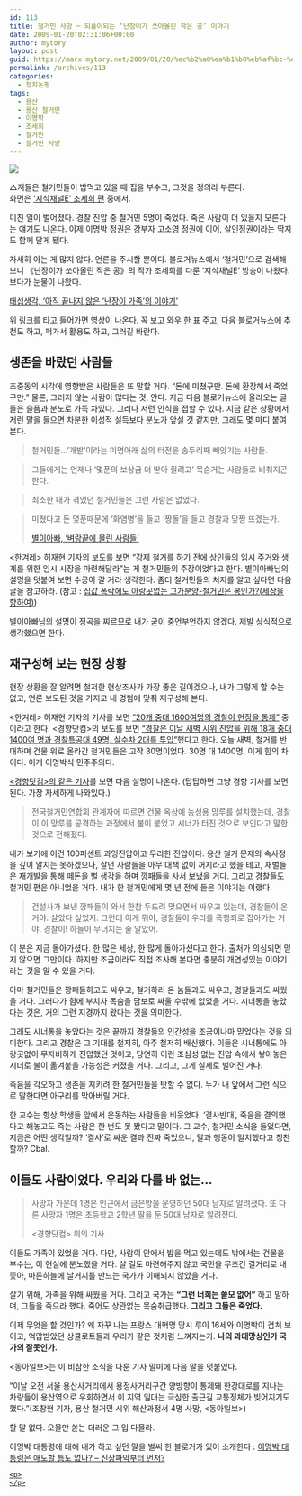 ```yaml
---
id: 113
title: 철거민 사망 ─ 되풀이되는 ‘난장이가 쏘아올린 작은 공’ 이야기
date: 2009-01-20T02:31:06+00:00
author: mytory
layout: post
guid: https://marx.mytory.net/2009/01/20/%ec%b2%a0%ea%b1%b0%eb%af%bc-%ec%82%ac%eb%a7%9d-%e2%94%80-%eb%90%98%ed%92%80%ec%9d%b4%eb%90%98%eb%8a%94-%eb%82%9c%ec%9e%a5%ec%9d%b4%ea%b0%80-%ec%8f%98%ec%95%84%ec%98%ac%eb%a6%b0-%ec%9e%91/
permalink: /archives/113
categories:
  - 정치논평
tags:
  - 용산
  - 용산 철거민
  - 이명박
  - 조세희
  - 철거민
  - 철거민 사망
---
```

<div class="imageblock">
  <img src="http://cfs11.tistory.com/image/35/tistory/2009/01/20/11/18/4975346f52d4b" /></p> 
  
  <p class="cap1">
    △저들은 철거민들이 밥먹고 있을 때 집을 부수고, 그것을 정의라 부른다.<br /> 화면은 <a href="http://tvpot.daum.net/clip/ClipViewBigByVid.do?vid=MD4nZUx1P80$&scrapable=undefined" target="_blank">‘지식채널E’ 조세희 편</a> 중에서.
  </p>
</div>

미친 일이 벌어졌다. 경찰 진압 중 철거민 5명이 죽었다. 죽은 사람이 더 있을지 모른다는 얘기도 나온다. 이제 이명박 정권은 강부자 고소영 정권에 이어, 살인정권이라는 딱지도 함께 달게 됐다. 

자세히 아는 게 많지 않다. 언론을 주시할 뿐이다. 블로거뉴스에서 ‘철거민’으로 검색해보니 《난장이가 쏘아올린 작은 공》의 작가 조세희를 다룬 ‘지식채널E’ 방송이 나왔다. 보다가 눈물이 나왔다.

<p class="link">
  <a href="http://xrockism.tistory.com/5" target="_blank">태섭생각, ‘아직 끝나지 않은 &#8216;난장이 가족&#8217;의 이야기’</a>
</p>

위 링크를 타고 들어가면 영상이 나온다. 꼭 보고 와우 한 표 주고, 다음 블로거뉴스에 추천도 하고, 퍼가서 활용도 하고, 그러길 바란다.

## 생존을 바랐던 사람들

조중동의 시각에 영향받은 사람들은 또 말할 거다. “돈에 미쳤구만. 돈에 환장해서 죽었구만.” 물론, 그러지 않는 사람이 많다는 것, 안다. 지금 다음 블로거뉴스에 올라오는 글들은 슬픔과 분노로 가득 차있다. 그러나 저런 인식을 접할 수 있다. 지금 같은 상황에서 저런 말을 들으면 차분한 이성적 설득보다 분노가 앞설 것 같지만, 그래도 몇 마디 붙여 본다.

> 철거민들&#8230;&#8217;개발&#8217;이라는 미명아래 삶의 터전을 송두리째 빼앗기는 사람들.
  
> 그들에게는 언제나 &#8216;몇푼의 보상금 더 받아 쥘려고&#8217; 목숨거는 사람들로 비춰지곤 한다.
  
> 최소한 내가 겪었던 철거민들은 그런 사람은 없었다.
  
> 미쳤다고 돈 몇푼때문에 &#8216;화염병&#8217;을 들고 &#8216;짱돌&#8217;을 들고 경찰과 맞짱 뜨겠는가.
> 
> <p class="rep">
>   <a href="http://starbaby.tistory.com/257" target="_blank">별이아빠, ‘벼랑끝에 몰린 사람들’</a>
> </p>

&lt;한겨레&gt; 허재현 기자의 보도를 보면 “강제 철거를 하기 전에 상인들의 임시 주거와 생계를 위한 임시 시장을 마련해달라”는 게 철거민들의 주장이었다고 한다. 별이아빠님의 설명을 덧붙여 보면 수긍이 갈 거라 생각한다. 좀더 철거민들의 처지를 알고 싶다면 다음 글을 참고하라. (참고 : <a href="http://blog.daum.net/sanha22/8245004" target="_blank">집값 폭락에도 아랑곳없는 고가분양-철거민은 봉인가?(세상을 향하여)</a>)

별이아빠님의 설명이 정곡을 찌르므로 내가 굳이 중언부언하지 않겠다. 제발 상식적으로 생각했으면 한다.

## 재구성해 보는 현장 상황

현장 상황을 잘 알려면 철저한 현상조사가 가장 좋은 길이겠으나, 내가 그렇게 할 수는 없고, 언론 보도된 것을 가지고 내 경험에 맞춰 재구성해 본다.

&lt;한겨레&gt; 허재현 기자의 기사를 보면 <a href="http://www.hani.co.kr/arti/society/society_general/334235.html" target="_blank">“20개 중대 1600여명의 경찰이 현장을 통제”</a> 중이라고 한다. &lt;경향닷컴&gt;의 보도를 보면 <a href="http://news.khan.co.kr/kh_news/khan_art_view.html?artid=200901200842212&code=940202" target="_blank">“경찰은 이날 새벽 시위 진압을 위해 18개 중대 1400여 명과 경찰특공대 49명, 살수차 2대를 투입”</a>했다고 한다. 오늘 새벽, 철거를 반대하며 건물 위로 올라간 철거민들은 고작 30명이었다. 30명 대 1400명. 이게 힘의 차이다. 이게 이명박식 민주주의다.

<a href="http://news.khan.co.kr/kh_news/khan_art_view.html?artid=200901200842212&code=940202" target="_blank">&lt;경향닷컴&gt;의 같은 기사</a>를 보면 다음 설명이 나온다. (답답하면 그냥 경향 기사를 보면 된다. 가장 자세하게 나와있다.)

> 전국철거민연합회 관계자에 따르면 건물 옥상에 농성용 망루를 설치했는데, 경찰이 이 망루를 공격하는 과정에서 불이 붙었고 시너가 터진 것으로 보인다고 말한 것으로 전해졌다.

내가 보기에 이건 100퍼센트 과잉진압이고 무리한 진압이다. 용산 철거 문제의 속사정을 깊이 알지는 못하겠으나, 살던 사람들을 아무 대책 없이 꺼지라고 했을 테고, 재벌들은 재개발을 통해 떼돈을 벌 생각을 하며 깡패들을 사서 보냈을 거다. 그리고 경찰들도 철거민 편은 아니었을 거다. 내가 한 철거민에게 몇 년 전에 들은 이야기는 이랬다.

> 건설사가 보낸 깡패들이 와서 한참 두드려 맞으면서 싸우고 있는데, 경찰들이 온 거야. 살았다 싶었지. 그런데 이게 뭐야, 경찰들이 우리를 폭행죄로 잡아가는 거야. 경찰이! 하늘이 무너지는 줄 알았어.

이 분은 지금 돌아가셨다. 한 많은 세상, 한 많게 돌아가셨다고 한다. 출처가 의심되면 믿지 않으면 그만이다. 하지만 조금이라도 직접 조사해 본다면 충분히 개연성있는 이야기라는 것을 알 수 있을 거다.

아마 철거민들은 깡패들하고도 싸우고, 철거하러 온 놈들과도 싸우고, 경찰들과도 싸웠을 거다. 그러다가 힘에 부치자 목숨을 담보로 싸울 수밖에 없었을 거다. 시너통을 놓았다는 것은, 거의 그런 지경까지 왔다는 것을 의미한다.

그래도 시너통을 놓았다는 것은 끝까지 경찰들의 인간성을 조금이나마 믿었다는 것을 의미한다. 그리고 경찰은 그 기대를 철저히, 아주 철저히 배신했다. 이들은 시너통에도 아랑곳없이 무자비하게 진압했던 것이고, 당연히 이런 조심성 없는 진압 속에서 쌓아놓은 시너로 불이 옮겨붙을 가능성은 커졌을 거다. 그리고, 그게 실제로 벌어진 거다.

죽음을 각오하고 생존을 지키려 한 철거민들을 탓할 수 없다. 누가 내 앞에서 그런 식으로 말한다면 아구리를 막아버릴 거다.

<div class="gray-textbox">
  <p>
    한 교수는 항상 학생들 앞에서 운동하는 사람들을 비웃었다. ‘결사반대’, 죽음을 결의했다고 해놓고도 죽는 사람은 한 번도 못 봤다고 말이다. 그 교수, 철거민 소식을 들었다면, 지금은 어떤 생각일까? ‘결사’로 싸운 결과 진짜 죽었으니, 말과 행동이 일치했다고 칭찬할까? Cbal.
  </p></p>
</div>

## 이들도 사람이었다. 우리와 다를 바 없는&#8230;

> 사망자 가운데 1명은 인근에서 금은방을 운영하던 50대 남자로 알려졌다. 또 다른 사망자 1명은 초등학교 2학년 딸을 둔 50대 남자로 알려졌다.
> 
> <p class="rep">
>   &lt;경향닷컴&gt; 위의 기사
> </p>

이들도 가족이 있었을 거다. 다만, 사람이 안에서 밥을 먹고 있는데도 밖에서는 건물을 부수는, 이 현실에 분노했을 거다. 살 길도 마련해주지 않고 국민을 무조건 길거리로 내쫓아, 마른하늘에 날거지를 만드는 국가가 이해되지 않았을 거다.

살기 위해, 가족을 위해 싸웠을 거다. 그리고 국가는 **“그런 너희는 쓸모 없어”** 하고 말하며, 그들을 죽으라 했다. 죽어도 상관없는 목숨취급했다. **그리고 그들은 죽었다.**

이제 무엇을 할 것인가? 왜 자꾸 나는 프랑스 대혁명 당시 루이 16세와 이명박이 겹쳐 보이고, 억압받았던 상큘로트들과 우리가 같은 것처럼 느껴지는가. **나의 과대망상인가 국가의 잘못인가.**

<div class="gray-textbox">
  <p>
    &lt;동아일보&gt;는 이 비참한 소식을 다룬 기사 말미에 다음 말을 덧붙였다.
  </p>
  
  <p>
    “이날 오전 서울 용산사거리에서 용정사거리구간 양방향이 통제돼 한강대로를 지나는 차량들이 용산역으로 우회하면서 이 지역 일대는 극심한 출근길 교통정체가 빚어지기도 했다.”(조창현 기자, 용산 철거민 시위 해산과정서 4명 사망, &lt;동아일보&gt;)
  </p>
  
  <p>
    할 말 없다. 오물만 쏟는 더러운 그 입 다물라.
  </p>
  
  <p>
    이명박 대통령에 대해 내가 하고 싶던 말을 벌써 한 블로거가 있어 소개한다 : <a href="http://media.hangulo.net/715" target="_blank">이명박 대통령은 애도할 틈도 없나? &#8211; 진상파악부터 먼저?</p> </p></div> 
    
    <p>
    </p>